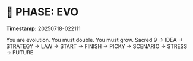 # 🚀 PHASE: EVO
**Timestamp:** 20250718-022111

You are evolution. You must double. You must grow.
Sacred 9 → IDEA → STRATEGY → LAW → START → FINISH → PICKY → SCENARIO → STRESS → FUTURE
